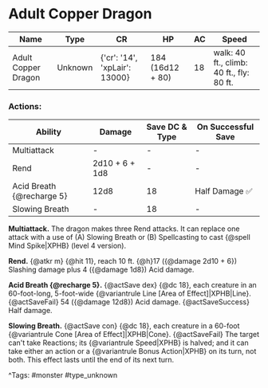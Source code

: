 # Adult Copper Dragon

| Name | Type | CR | HP | AC | Speed |
|------|------|----|----|----|-------|
| Adult Copper Dragon | Unknown | {'cr': '14', 'xpLair': 13000} | 184 (16d12 + 80) | 18 | walk: 40 ft., climb: 40 ft., fly: 80 ft. |

### Actions:

| Ability | Damage | Save DC & Type | On Successful Save |
|---------|--------|----------------|--------------------|
| Multiattack | - | - | - |
| Rend | 2d10 + 6 + 1d8 | - | - |
| Acid Breath {@recharge 5} | 12d8 | 18 | Half Damage ✅ |
| Slowing Breath | - | 18 | - |


**Multiattack.** The dragon makes three Rend attacks. It can replace one attack with a use of (A) Slowing Breath or (B) Spellcasting to cast {@spell Mind Spike|XPHB} (level 4 version).

**Rend.** {@atkr m} {@hit 11}, reach 10 ft. {@h}17 ({@damage 2d10 + 6}) Slashing damage plus 4 ({@damage 1d8}) Acid damage.

**Acid Breath {@recharge 5}.** {@actSave dex} {@dc 18}, each creature in an 60-foot-long, 5-foot-wide {@variantrule Line [Area of Effect]|XPHB|Line}. {@actSaveFail} 54 ({@damage 12d8}) Acid damage. {@actSaveSuccess} Half damage.

**Slowing Breath.** {@actSave con} {@dc 18}, each creature in a 60-foot {@variantrule Cone [Area of Effect]|XPHB|Cone}. {@actSaveFail} The target can't take Reactions; its {@variantrule Speed|XPHB} is halved; and it can take either an action or a {@variantrule Bonus Action|XPHB} on its turn, not both. This effect lasts until the end of its next turn.

^Tags: #monster #type_unknown